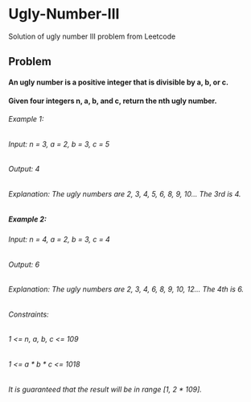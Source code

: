# Ugly-Number-III
Solution of ugly number III  problem from Leetcode

## Problem
#### An ugly number is a positive integer that is divisible by a, b, or c.

#### Given four integers n, a, b, and c, return the nth ugly number.

 

###### Example 1:

###### Input: n = 3, a = 2, b = 3, c = 5
###### Output: 4
###### Explanation: The ugly numbers are 2, 3, 4, 5, 6, 8, 9, 10... The 3rd is 4.
##### Example 2:

###### Input: n = 4, a = 2, b = 3, c = 4
###### Output: 6
###### Explanation: The ugly numbers are 2, 3, 4, 6, 8, 9, 10, 12... The 4th is 6.

 
###### Constraints:

###### 1 <= n, a, b, c <= 109
###### 1 <= a * b * c <= 1018
###### It is guaranteed that the result will be in range [1, 2 * 109].



